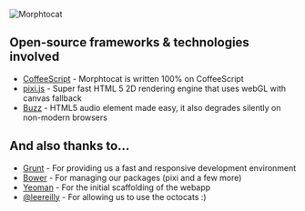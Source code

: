 ![Morphtocat](https://f.cloud.github.com/assets/1585835/1649031/5671f7f8-59db-11e3-8f57-1eee53ae7d2f.png)

## Open-source frameworks & technologies involved

* [CoffeeScript](http://coffeescript.org/) - Morphtocat is written 100% on CoffeeScript
* [pixi.js](https://github.com/GoodBoyDigital/pixi.js/) - Super fast HTML 5 2D rendering engine that uses webGL with canvas fallback
* [Buzz](https://github.com/jaysalvat/buzz) - HTML5 audio element made easy, it also degrades silently on non-modern browsers

## And also thanks to...

* [Grunt](http://gruntjs.com/) - For providing us a fast and responsive development environment
* [Bower](http://bower.io/) - For managing our packages (pixi and a few more)
* [Yeoman](http://yeoman.io/) - For the initial scaffolding of the webapp
* [@leereilly](https://github.com/leereilly) - For allowing us to use the octocats :)
